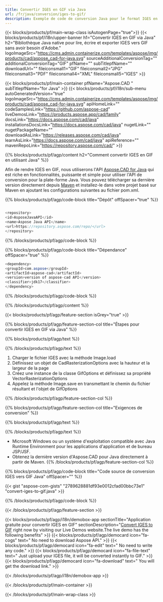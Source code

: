 ```yaml
---
title: Convertir IGES en GIF via Java 
url: /fr/java/conversion/iges-to-gif/ 
description: Exemple de code de conversion Java pour le format IGES en fichier GIF. Utilisez cet exemple de code pour convertir IGES en GIF dans n'importe quelle application Java Web ou de bureau.
---
```


{{< blocks/products/pf/main-wrap-class isAutogenPage="true">}}
{{< blocks/products/pf/i18n/upper-banner h1="Convertir IGES en GIF via Java" h2="Bibliothèque Java native pour lire, écrire et exporter IGES vers GIF sans avoir besoin d'Adobe." logoImageSrc="https://cms.admin.containerize.com/templates/aspose/img/products/cad/aspose_cad-for-java.svg" sourceAdditionalConversionTag="" additionalConversionTag="GIF" pfName="" subTitlepfName="" downloadUrl="" fileiconsmall1="GIF" fileiconsmall2="JPG" fileiconsmall3="PDF" fileiconsmall4="XML" fileiconsmall5="IGES" >}}

{{< blocks/products/pf/main-container pfName="Aspose.CAD " subTitlepfName="for Java" >}}
{{< blocks/products/pf/i18n/sub-menu autoGeneratedVersion="true" logoImageSrc="https://cms.admin.containerize.com/templates/aspose/img/products/cad/aspose_cad-for-java.svg" apiHomeLink="" codeSamplesLink="https://github.com/aspose-cad" liveDemosLink="https://products.aspose.app/cad/family" docsLink="https://docs.aspose.com/cad/java" installationsDocsLink="https://docs.aspose.com/cad/java" nugetLink="" nugetPackageName="" downloadAsLink="https://releases.aspose.com/cad/java" learnAsLink="https://docs.aspose.com/cad/java" apiReference="" mavenRepoLink="https://repository.aspose.com/cad/" >}}

{{% blocks/products/pf/agp/content h2="Comment convertir IGES en GIF en utilisant Java" %}}

Afin de rendre IGES en GIF, nous utiliserons l'API <a href=https://products.aspose.com/cad/java>Aspose.CAD for Java</a> qui est riche en fonctionnalités, puissante et simple pour utiliser l'API de conversion pour la plate-forme Java. Vous pouvez télécharger sa dernière version directement depuis <a href=https://repository.aspose.com/cad/>Maven</a> et installez-le dans votre projet basé sur Maven en ajoutant les configurations suivantes au fichier pom.xml.

{{% blocks/products/pf/agp/code-block title="Dépôt" offSpacer="true" %}}

```cs

<repository>
<id>AsposeJavaAPI</id>
<name>Aspose Java API</name>
<url>https://repository.aspose.com/repo/</url>
</repository>

```

{{% /blocks/products/pf/agp/code-block %}}

{{% blocks/products/pf/agp/code-block title="Dépendance" offSpacer="true" %}}

```cs
<dependency>
<groupId>com.aspose</groupId>
<artifactId>aspose-cad</artifactId>
<version>version of aspose-cad API</version>
<classifier>jdk17</classifier>
</dependency>

```

{{% /blocks/products/pf/agp/code-block %}}

{{% /blocks/products/pf/agp/content %}}

{{< blocks/products/pf/agp/feature-section isGrey="true" >}}

{{% blocks/products/pf/agp/feature-section-col title="Étapes pour convertir IGES en GIF via Java" %}}

{{% blocks/products/pf/agp/text %}}

{{% /blocks/products/pf/agp/text %}}

1. Charger le fichier IGES avec la méthode Image.load
1. Définissez un objet de CadRasterizationOptions avec la hauteur et la largeur de la page
1. Créez une instance de la classe GifOptions et définissez sa propriété VectorRasterizationOptions
1. Appelez la méthode Image.save en transmettant le chemin du fichier résultant et l'objet de GifOptions

{{% /blocks/products/pf/agp/feature-section-col %}}

{{% blocks/products/pf/agp/feature-section-col title="Exigences de conversion" %}}

{{% blocks/products/pf/agp/text %}}

{{% /blocks/products/pf/agp/text %}}
- Microsoft Windows ou un système d'exploitation compatible avec Java Runtime Environment pour les applications d'application et de bureau JSP/JSF.
- Obtenez la dernière version d'Aspose.CAD pour Java directement à partir de Maven.
{{% /blocks/products/pf/agp/feature-section-col %}}

{{% blocks/products/pf/agp/code-block title="Code source de conversion IGES vers GIF Java" offSpacer="" %}}

{{< gist "aspose-com-gists" "2789628881df93e0012cfad00bbc73e1" "convert-iges-to-gif.java" >}}

{{% /blocks/products/pf/agp/code-block %}}

{{< /blocks/products/pf/agp/feature-section >}}

<!-- aboutfile Starts -->

{{< blocks/products/pf/agp/i18n/demobox-app sectionTitle="Application gratuite pour convertir IGES en GIF" sectionDescription="[Convert IGES to GIF](https://products.aspose.app/cad/conversion/iges-to-gif) right now by visiting our Live Demos website.The live demo has the following benefits" >}}
        {{< blocks/products/pf/agp/democard icon="fa-cogs" text=" No need to download Aspose API." >}}
        {{< blocks/products/pf/agp/democard icon="fa-edit" text=" No need to write any code." >}}
        {{< blocks/products/pf/agp/democard icon="fa-file-text" text=" Just upload your IGES file, it will be converted instantly to GIF." >}}
        {{< blocks/products/pf/agp/democard icon="fa-download" text=" You will get the download link." >}}

   
{{< /blocks/products/pf/agp/i18n/demobox-app >}}

<!-- aboutfile Ends -->

{{< /blocks/products/pf/main-container >}}
    
{{< /blocks/products/pf/main-wrap-class >}}